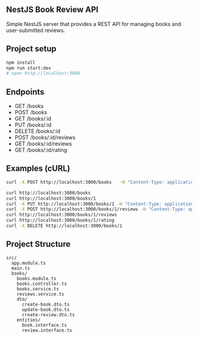 ## NestJS Book Review API

Simple NestJS server that provides a REST API for managing books and user-submitted reviews.

## Project setup
```bash
npm install
npm run start:dev
# open http://localhost:3000
```

## Endpoints
- GET /books
- POST /books
- GET /books/:id
- PUT /books/:id
- DELETE /books/:id
- POST /books/:id/reviews
- GET /books/:id/reviews
- GET /books/:id/rating

## Examples (cURL)
```bash
curl -X POST http://localhost:3000/books   -H "Content-Type: application/json"   -d '{"title":"Book1","author":"Amit Cohen","year":2025}'

curl http://localhost:3000/books
curl http://localhost:3000/books/1
curl -X PUT http://localhost:3000/books/1 -H "Content-Type: application/json" -d '{"year":2015}'
curl -X POST http://localhost:3000/books/1/reviews -H "Content-Type: application/json" -d '{"rating":5,"comment":"Amazing writing"}'
curl http://localhost:3000/books/1/reviews
curl http://localhost:3000/books/1/rating
curl -X DELETE http://localhost:3000/books/1
```

## Project Structure
```
src/
  app.module.ts
  main.ts
  books/
    books.module.ts
    books.controller.ts
    books.service.ts
    reviews.service.ts
    dto/
      create-book.dto.ts
      update-book.dto.ts
      create-review.dto.ts
    entities/
      book.interface.ts
      review.interface.ts
```
